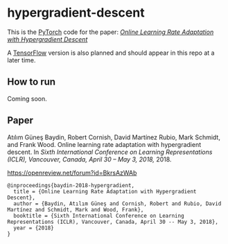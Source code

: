 # hypergradient-descent
This is the [PyTorch](http://pytorch.org/) code for the paper: [_Online Learning Rate Adaptation with Hypergradient Descent_](https://openreview.net/forum?id=BkrsAzWAb)

A [TensorFlow](https://www.tensorflow.org/) version is also planned and should appear in this repo at a later time.

## How to run
Coming soon.

## Paper
Atılım Güneş Baydin, Robert Cornish, David Martı́nez Rubio, Mark Schmidt, and Frank Wood. Online learning rate adaptation with hypergradient descent. In _Sixth International
Conference on Learning Representations (ICLR), Vancouver, Canada, April 30 – May 3, 2018,_ 2018.

https://openreview.net/forum?id=BkrsAzWAb

```
@inproceedings{baydin-2018-hypergradient,
  title = {Online Learning Rate Adaptation with Hypergradient Descent},
  author = {Baydin, Atılım Güneş and Cornish, Robert and Rubio, David Martínez and Schmidt, Mark and Wood, Frank},
  booktitle = {Sixth International Conference on Learning Representations (ICLR), Vancouver, Canada, April 30 -- May 3, 2018},
  year = {2018}
}
```

